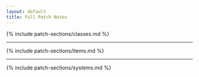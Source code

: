```yaml
---
layout: default
title: Full Patch Notes
---
```


<!-- # Complete Patch Notes

This page contains all patch notes sections combined into a single document.

Please remember we are talking about FAKE patch notes. This is a huge feedback thread basically.

--- -->

<!-- * Table of Contents
{:toc}

--- -->

{% include patch-sections/classes.md %}

---

{% include patch-sections/items.md %}

---

{% include patch-sections/systems.md %}